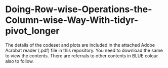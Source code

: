 # Doing-Row-wise-Operations-the-Column-wise-Way-With-tidyr-pivot_longer

The details of the codeset and plots are included in the attached Adobe Acrobat reader (.pdf) file in this repository. 
You need to download the same to view the contents. There are referrals to other contents in BLUE colour also to follow.
